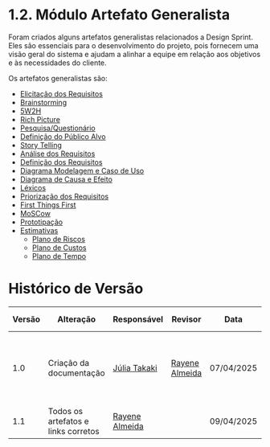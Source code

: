 # 1.2. Módulo Artefato Generalista

Foram criados alguns artefatos generalistas relacionados a Design Sprint. Eles são essenciais para o desenvolvimento do projeto, pois fornecem uma visão geral do sistema e ajudam a alinhar a equipe em relação aos objetivos e às necessidades do cliente.

Os artefatos generalistas são:

- [Elicitação dos Requisitos](https://unbarqdsw2025-1-turma02.github.io/2025.1-G8_MeuAquario-Entrega1/#/Base/1.2.1.ElicitacaoRequisitos.md)
- [Brainstorming](https://unbarqdsw2025-1-turma02.github.io/2025.1-G8_MeuAquario-Entrega1/#/Base/1.2.2.Brainstorm.md)
- [5W2H](https://unbarqdsw2025-1-turma02.github.io/2025.1-G8_MeuAquario-Entrega1/#/Base/1.2.3.5W2H)
- [Rich Picture](https://unbarqdsw2025-1-turma02.github.io/2025.1-G8_MeuAquario-Entrega1/#/Base/1.2.4.Richpicture.md)
- [Pesquisa/Questionário](https://unbarqdsw2025-1-turma02.github.io/2025.1-G8_MeuAquario-Entrega1/#/Base/1.2.5.RPesquisaQuestionario.md)
- [Definição do Público Alvo](https://unbarqdsw2025-1-turma02.github.io/2025.1-G8_MeuAquario-Entrega1/#/Base/1.2.6.DefinicaoPublicoAlvo.md)
- [Story Telling](https://unbarqdsw2025-1-turma02.github.io/2025.1-G8_MeuAquario-Entrega1/#/Base/1.2.7.StoryTelling.md)
- [Análise dos Requisitos](https://unbarqdsw2025-1-turma02.github.io/2025.1-G8_MeuAquario-Entrega1/#/Base/1.2.8.AnaliseRequisitos.md)
- [Definição dos Requisitos](https://unbarqdsw2025-1-turma02.github.io/2025.1-G8_MeuAquario-Entrega1/#/Base/1.2.9.DefinicaoDosRequisitos)
- [Diagrama Modelagem e Caso de Uso](https://unbarqdsw2025-1-turma02.github.io/2025.1-G8_MeuAquario-Entrega1/#/Base/1.2.10.DiagramaModelagemCasoUso.md)
- [Diagrama de Causa e Efeito](https://unbarqdsw2025-1-turma02.github.io/2025.1-G8_MeuAquario-Entrega1/#/Base/1.2.11.DiagramaCausaEfeito.md)
- [Léxicos](https://unbarqdsw2025-1-turma02.github.io/2025.1-G8_MeuAquario-Entrega1/#/Base/1.2.12.LexicoDosRequisitos)
- [Priorização dos Requisitos](https://unbarqdsw2025-1-turma02.github.io/2025.1-G8_MeuAquario-Entrega1/#/Base/1.2.13.PriorizacaoRequisitos.md)
- [First Things First](https://unbarqdsw2025-1-turma02.github.io/2025.1-G8_MeuAquario-Entrega1/#/Base/1.2.14.FirstThingsFirst.md)
- [MoSCow](https://unbarqdsw2025-1-turma02.github.io/2025.1-G8_MeuAquario-Entrega1/#/Base/1.2.15.MoSCow.md)
- [Prototipação](https://unbarqdsw2025-1-turma02.github.io/2025.1-G8_MeuAquario-Entrega1/#/Base/1.2.16.Prototipacao.md)
- [Estimativas](https://unbarqdsw2025-1-turma02.github.io/2025.1-G8_MeuAquario-Entrega1/#/Base/1.2.17.Estimativas.md)
    - [Plano de Riscos](https://unbarqdsw2025-1-turma02.github.io/2025.1-G8_MeuAquario-Entrega1/#/Base/1.2.17.1.PlanoRisco.md)
    - [Plano de Custos](https://unbarqdsw2025-1-turma02.github.io/2025.1-G8_MeuAquario-Entrega1/#/Base/1.2.17.2.PlanoCusto.md)
    - [Plano de Tempo](https://unbarqdsw2025-1-turma02.github.io/2025.1-G8_MeuAquario-Entrega1/#/Base/1.2.17.3.PlanoTempo.md)


# Histórico de Versão
| Versão | Alteração                  | Responsável     | Revisor | Data       | Detalhes da Revisão |
|------|--------|-----------|-----------| ---------|  ---------|
| 1.0 | Criação da documentação  | [Júlia Takaki](https://github.com/juliatakaki) | [Rayene Almeida](https://github.com/rayenealmeida) | 07/04/2025 | Foi feita a correção da padronização e refeito os links dos artefatos generalistas
| 1.1 | Todos os artefatos e links corretos | [Rayene Almeida](https://github.com/rayenealmeida) |  | 09/04/2025 | 
